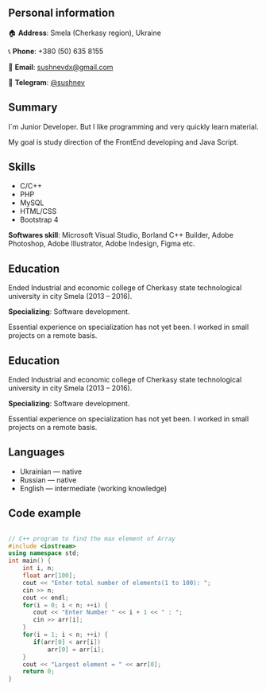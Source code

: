 ## Personal information

🏠 **Address**: Smеla (Cherkasy region), Ukraine
 
📞 **Phone**: +380 (50) 635 8155 

📧 **Email**: [sushnevdx@gmail.com](malito:sushnevdx@gmail.com "Send an email")

📑 **Telegram**: [@sushnev](https://t.me/sushnev "Write me a message in Telegram")

## Summary

I`m Junior Developer. But I like programming and very quickly learn material.

My goal is study direction of the FrontEnd developing and Java Script.

## Skills

* C/C++
* PHP
* MySQL
* HTML/CSS
* Bootstrap 4

 **Softwares skill**: Microsoft Visual Studio, Borland C++ Builder, Adobe Photoshop, Adobe Illustrator, Adobe Indesign, Figma etc.

## Education

Ended Industrial and economic college of Cherkasy state technological university in city Smela (2013 – 2016).

**Specializing**: Software development.

Essential experience on specialization has not yet been.  I worked in small projects on a remote basis.

## Education

Ended Industrial and economic college of Cherkasy state technological university in city Smela (2013 – 2016).

**Specializing**: Software development.

Essential experience on specialization has not yet been.  I worked in small projects on a remote basis.

##  Languages 

* Ukrainian — native
* Russian — native
* English — intermediate (working knowledge)

## Code example

```C++

// C++ program to find the max element of Array 
#include <iostream>
using namespace std;
int main() {
    int i, n;
    float arr[100];
    cout << "Enter total number of elements(1 to 100): ";
    cin >> n;
    cout << endl;
    for(i = 0; i < n; ++i) {
       cout << "Enter Number " << i + 1 << " : ";
       cin >> arr[i];
    }
    for(i = 1; i < n; ++i) {
       if(arr[0] < arr[i])
           arr[0] = arr[i];
    }
    cout << "Largest element = " << arr[0];
    return 0;
}

```